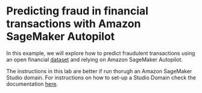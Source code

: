 # Predicting fraud in financial transactions with Amazon SageMaker Autopilot

In this example, we will explore how to predict fraudulent transactions using an open financial [dataset](https://www.kaggle.com/ntnu-testimon/paysim1) and relying on Amazon SageMaker Autopilot.

The instructions in this lab are better if run thorugh an Amazon SageMaker Studio domain. For instructions on how to set-up a Studio Domain check the documentation [here](https://docs.aws.amazon.com/sagemaker/latest/dg/onboard-quick-start.html).
